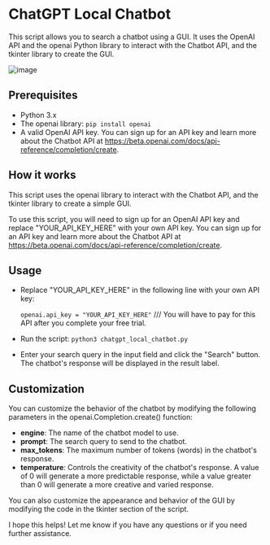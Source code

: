 # ChatGPT Local Chatbot
This script allows you to search a chatbot using a GUI. It uses the OpenAI API and the openai Python library to interact with the Chatbot API, and the tkinter library to create the GUI.

![image](https://user-images.githubusercontent.com/17245435/208283548-956da3f1-42f4-42f5-81da-e1babcadd60f.png)


## Prerequisites
- Python 3.x
- The openai library: `pip install openai`
- A valid OpenAI API key. You can sign up for an API key and learn more about the Chatbot API at https://beta.openai.com/docs/api-reference/completion/create.

## How it works
This script uses the openai library to interact with the Chatbot API, and the tkinter library to create a simple GUI.

To use this script, you will need to sign up for an OpenAI API key and replace "YOUR_API_KEY_HERE" with your own API key. You can sign up for an API key and learn more about the Chatbot API at https://beta.openai.com/docs/api-reference/completion/create.

## Usage
- Replace "YOUR_API_KEY_HERE" in the following line with your own API key:

  `openai.api_key = "YOUR_API_KEY_HERE"` /// You will have to pay for this API after you complete your free trial.

- Run the script: `python3 chatgpt_local_chatbot.py`
- Enter your search query in the input field and click the "Search" button.
The chatbot's response will be displayed in the result label.

## Customization
You can customize the behavior of the chatbot by modifying the following parameters in the openai.Completion.create() function:

- **engine**: The name of the chatbot model to use.
- **prompt**: The search query to send to the chatbot.
- **max_tokens**: The maximum number of tokens (words) in the chatbot's response.
- **temperature**: Controls the creativity of the chatbot's response. A value of 0 will generate a more predictable response, while a value greater than 0 will generate a more creative and varied response.

You can also customize the appearance and behavior of the GUI by modifying the code in the tkinter section of the script.

I hope this helps! Let me know if you have any questions or if you need further assistance.
